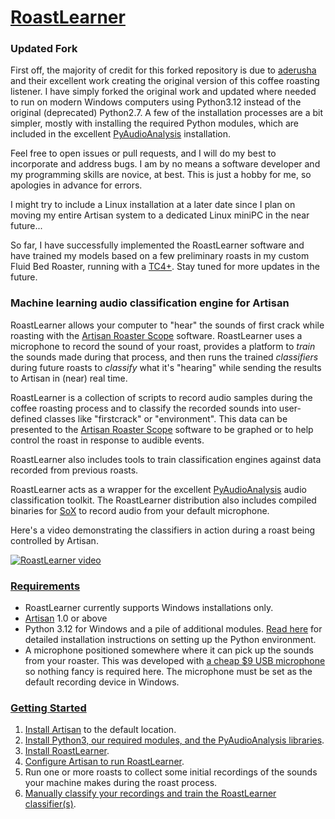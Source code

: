 # [RoastLearner](#RoastLearner)

### Updated Fork
First off, the majority of credit for this forked repository is due to [aderusha](https://github.com/aderusha) and their excellent work creating the original version of this coffee roasting listener.  I have simply forked the original work and updated where needed to run on modern Windows computers using Python3.12 instead of the original (deprecated) Python2.7.  A few of the installation processes are a bit simpler, mostly with installing the required Python modules, which are included in the excellent [PyAudioAnalysis](https://github.com/tyiannak/pyAudioAnalysis) installation. 

Feel free to open issues or pull requests, and I will do my best to incorporate and address bugs.  I am by no means a software developer and my programming skills are novice, at best.  This is just a hobby for me, so apologies in advance for errors.  

I might try to include a Linux installation at a later date since I plan on moving my entire Artisan system to a dedicated Linux miniPC in the near future...

So far, I have successfully implemented the RoastLearner software and have trained my models based on a few preliminary roasts in my custom Fluid Bed Roaster, running with a [TC4+](https://artisanaltechnologies.co.uk/).  Stay tuned for more updates in the future.

### Machine learning audio classification engine for Artisan

RoastLearner allows your computer to "hear" the sounds of first crack while roasting with the [Artisan Roaster Scope](https://github.com/artisan-roaster-scope/artisan) software.  RoastLearner uses a microphone to record the sound of your roast, provides a platform to *train* the sounds made during that process, and then runs the trained *classifiers* during future roasts to *classify* what it's "hearing" while sending the results to Artisan in (near) real time.

RoastLearner is a collection of scripts to record audio samples during the coffee roasting process and to classify the recorded sounds into user-defined classes like "firstcrack" or "environment".  This data can be presented to the [Artisan Roaster Scope](https://github.com/artisan-roaster-scope/artisan) software to be graphed or to help control the roast in response to audible events.

RoastLearner also includes tools to train classification engines against data recorded from previous roasts.

RoastLearner acts as a wrapper for the excellent [PyAudioAnalysis](https://github.com/tyiannak/pyAudioAnalysis) audio classification toolkit.  The RoastLearner distribution also includes compiled binaries for [SoX](http://sox.sourceforge.net/) to record audio from your default microphone.

Here's a video demonstrating the classifiers in action during a roast being controlled by Artisan.

[![RoastLearner video](documentation/images/Artisan_YouTube_Screenshot.png?raw=true)](https://www.youtube.com/watch?v=CqgeNr_wXbY&t=560 "RoastLearner video")

### [Requirements](#Requirements)
* RoastLearner currently supports Windows installations only.
* [Artisan](https://github.com/artisan-roaster-scope/artisan) 1.0 or above
* Python 3.12 for Windows and a pile of additional modules.  [Read here](documentation/Deploy_Python3.md) for detailed installation instructions on setting up the Python environment.
* A microphone positioned somewhere where it can pick up the sounds from your roaster.  This was developed with [a cheap $9 USB microphone](https://www.amazon.com/gp/product/B014MASID4) so nothing fancy is required here.  The microphone must be set as the default recording device in Windows.

### [Getting Started](#Getting-Started)
1. [Install Artisan](https://github.com/artisan-roaster-scope/artisan/blob/master/wiki/Installation.md) to the default location.
2. [Install Python3, our required modules, and the PyAudioAnalysis libraries](documentation/Deploy_Python3.md#Python-Deployment-for-RoastLearner).
3. [Install RoastLearner](documentation/Install_RoastLearner.md#RoastLearner-Installation).
4. [Configure Artisan to run RoastLearner](documentation/Install_RoastLearner.md#Artisan-device-configuration).
5. Run one or more roasts to collect some initial recordings of the sounds your machine makes during the roast process.
6. [Manually classify your recordings and train the RoastLearner classifier(s)](documentation/Train_RoastLearner.md#Training-RoastLearner).
